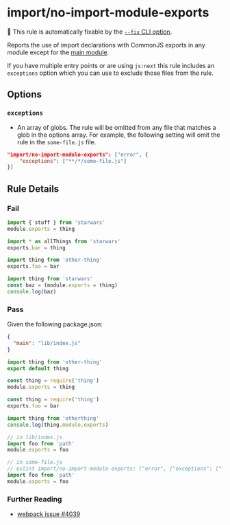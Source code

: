 # import/no-import-module-exports

🔧 This rule is automatically fixable by the [`--fix` CLI option](https://eslint.org/docs/latest/user-guide/command-line-interface#--fix).

<!-- end auto-generated rule header -->

Reports the use of import declarations with CommonJS exports in any module
except for the [main module](https://docs.npmjs.com/files/package.json#main).

If you have multiple entry points or are using `js:next` this rule includes an
`exceptions` option which you can use to exclude those files from the rule.

## Options

### `exceptions`

- An array of globs. The rule will be omitted from any file that matches a glob
  in the options array. For example, the following setting will omit the rule
  in the `some-file.js` file.

```json
"import/no-import-module-exports": ["error", {
    "exceptions": ["**/*/some-file.js"]
}]
```

## Rule Details

### Fail

```js
import { stuff } from 'starwars'
module.exports = thing

import * as allThings from 'starwars'
exports.bar = thing

import thing from 'other-thing'
exports.foo = bar

import thing from 'starwars'
const baz = (module.exports = thing)
console.log(baz)
```

### Pass

Given the following package.json:

```json
{
  "main": "lib/index.js"
}
```

```js
import thing from 'other-thing'
export default thing

const thing = require('thing')
module.exports = thing

const thing = require('thing')
exports.foo = bar

import thing from 'otherthing'
console.log(thing.module.exports)

// in lib/index.js
import foo from 'path'
module.exports = foo

// in some-file.js
// eslint import/no-import-module-exports: ["error", {"exceptions": ["**/*/some-file.js"]}]
import foo from 'path'
module.exports = foo
```

### Further Reading

- [webpack issue #4039](https://github.com/webpack/webpack/issues/4039)
